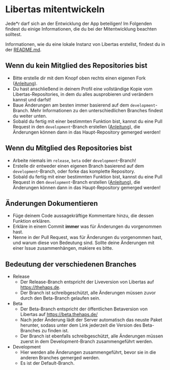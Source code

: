 # Libertas mitentwickeln
Jede*r darf sich an der Entwicklung der App beteiligen! Im Folgenden findest du einige Informationen, die du bei der Mitentwicklung beachten solltest.

Informationen, wie du eine lokale Instanz von Libertas erstellst, findest du in der [README.md](https://github.com/the-haps/libertas/blob/development/README.md).

## Wenn du kein Mitglied des Repositories bist
- Bitte erstelle dir mit dem Knopf oben rechts einen eigenen Fork ([Anleitung](https://guides.github.com/activities/forking/)).
- Du hast anschließend in deinem Profil eine vollständige Kopie vom Libertas-Repositories, in dem du alles ausprobieren und verändern kannst und darfst!
- Baue Änderungen am besten immer basierend auf dem `development`-Branch. Mehr Informationen zu den unterschiedlichen Branches findest du weiter unten.
- Sobald du fertig mit einer bestimmten Funktion bist, kannst du eine Pull Request in den `development`-Branch erstellen ([Anleitung](https://guides.github.com/activities/forking/#making-changes)), die Änderungen können dann in das Haupt-Repository gemerged werden!

## Wenn du Mitglied des Repositories bist
- Arbeite niemals im `release`, `beta` oder `development`-Branch!
- Erstelle dir entweder einen eigenen Branch basierend auf dem `development`-Branch, oder forke das komplette Repository.
- Sobald du fertig mit einer bestimmten Funktion bist, kannst du eine Pull Request in den `development`-Branch erstellen ([Anleitung](https://guides.github.com/activities/forking/#making-changes)), die Änderungen können dann in das Haupt-Repository gemerged werden!

## Änderungen Dokumentieren
- Füge deinem Code aussagekräftige Kommentare hinzu, die dessen Funktion erklären.
- Erkläre in einem Commit **immer** was für Änderungen du vorgenommen hast.
- Nenne in der Pull Request, was für Änderungen du vorgenommen hast, und warum diese von Bedeutung sind. Sollte deine Änderungen mit einer Issue zusammenhängen, makiere es bitte.

## Bedeutung der verschiedenen Branches
- Release
  - Der Release-Branch entspricht der Liveversion von Libertas auf https://thehaps.de.
  - Der Branch ist schreibgeschützt, alle Änderungen müssen zuvor durch den Beta-Branch gelaufen sein.
- Beta
  - Der Beta-Branch entspricht der öffentlichen Betaversion von Libertas auf https://beta.thehaps.de/
  - Nach jeder Änderung lädt der Server automatisch das neuste Paket herunter, sodass unter dem Link jederzeit die Version des Beta-Branches zu finden ist.
  - Der Branch ist ebenfalls schreibgeschützt, alle Änderungen müssen zuerst in dem Development-Branch zusammengeführt werden.
- Development
  - Hier werden alle Änderungen zusammengeführt, bevor sie in die anderen Branches gemerged werden.
  - Es ist der Default-Branch.
